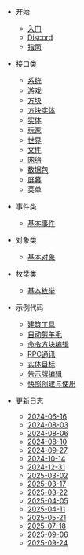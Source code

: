 * 开始

  * [入门](README.md)
  * [Discord](discord.md)
  * [指南](guide.md)

* 接口类

  * [系统](API/System.md)
  * [游戏](API/Minecraft.md)
  * [方块](API/Block.md)
  * [方块实体](API/BlockEntity.md)
  * [实体](API/Entity.md)
  * [玩家](API/Player.md)
  * [世界](API/World.md)
  * [文件](API/File.md)
  * [网络](API/Network.md)
  * [数据包](API/Packet.md)
  * [屏幕](API/Screen.md)
  * [菜单](API/UI.md)

* 事件类

  * [基本事件](Event/)

* 对象类

  * [基本对象](Object/)

* 枚举类

  * [基本枚举](Enum/)

* 示例代码

  * [建筑工具](Code/BuildTool.md)
  * [自动剪羊毛](Code/AutoSheep.md)
  * [命令方块编辑](Code/CommandBlockEdit.md)
  * [RPC通讯](Code/RPC.md)
  * [实体目标](Code/EntityTarget.md)
  * [告示牌编辑](Code/SignEdit.md)
  * [快照创建与使用](Code/Snapshot.md)

* 更新日志

  * [2024-06-16](ChangeLog/2024-06-16.md)
  * [2024-08-03](ChangeLog/2024-08-03.md)
  * [2024-08-06](ChangeLog/2024-08-06.md)
  * [2024-08-10](ChangeLog/2024-08-10.md)
  * [2024-09-27](ChangeLog/2024-09-27.md)
  * [2024-10-14](ChangeLog/2024-10-14.md)
  * [2024-12-31](ChangeLog/2024-12-31.md)
  * [2025-03-02](ChangeLog/2025-03-02.md)
  * [2025-03-17](ChangeLog/2025-03-17.md)
  * [2025-03-22](ChangeLog/2025-03-22.md)
  * [2025-04-05](ChangeLog/2025-04-05.md)
  * [2025-04-11](ChangeLog/2025-04-11.md)
  * [2025-05-21](ChangeLog/2025-05-21.md)
  * [2025-07-18](ChangeLog/2025-07-18.md)
  * [2025-09-06](ChangeLog/2025-09-06.md)
  * [2025-09-24](ChangeLog/2025-09-24.md)



